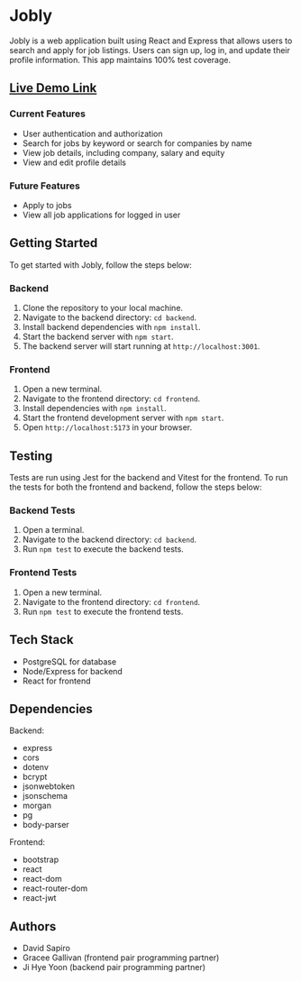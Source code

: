 # Jobly #

Jobly is a web application built using React and Express that allows users to search and apply for job listings. Users can sign up, log in, and update their profile information. This app maintains 100% test coverage.

## [Live Demo Link](https://natural-plant.surge.sh/)

### Current Features
- User authentication and authorization
- Search for jobs by keyword or search for companies by name
- View job details, including company, salary and equity
- View and edit profile details

### Future Features
- Apply to jobs
- View all job applications for logged in user

## Getting Started

To get started with Jobly, follow the steps below:

### Backend

1. Clone the repository to your local machine.
2. Navigate to the backend directory: `cd backend`.
3. Install backend dependencies with `npm install`.
4. Start the backend server with `npm start`.
5. The backend server will start running at `http://localhost:3001`.

### Frontend

1. Open a new terminal.
2. Navigate to the frontend directory: `cd frontend`.
3. Install dependencies with `npm install`.
4. Start the frontend development server with `npm start`.
5. Open `http://localhost:5173` in your browser.

## Testing
Tests are run using Jest for the backend and Vitest for the frontend. To run the tests for both the frontend and backend, follow the steps below:

### Backend Tests
1. Open a terminal.
2. Navigate to the backend directory: `cd backend`.
3. Run `npm test` to execute the backend tests.

### Frontend Tests
1. Open a new terminal.
2. Navigate to the frontend directory: `cd frontend`.
3. Run `npm test` to execute the frontend tests.


## Tech Stack

- PostgreSQL for database
- Node/Express for backend
- React for frontend

## Dependencies

Backend:
- express
- cors
- dotenv
- bcrypt
- jsonwebtoken
- jsonschema
- morgan
- pg
- body-parser

Frontend:
- bootstrap
- react
- react-dom
- react-router-dom
- react-jwt

## Authors

- David Sapiro
- Gracee Gallivan (frontend pair programming partner)
- Ji Hye Yoon  (backend pair programming partner)
